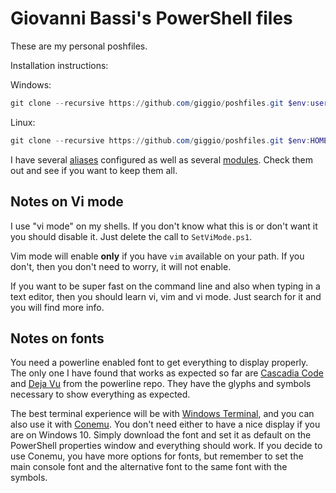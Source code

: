 # Giovanni Bassi's PowerShell files

These are my personal poshfiles.

Installation instructions:

Windows:

````powershell
git clone --recursive https://github.com/giggio/poshfiles.git $env:userprofile\Documents\WindowsPowerShell
````

Linux:

````powershell
git clone --recursive https://github.com/giggio/poshfiles.git $env:HOME\Documents\WindowsPowerShell
````

I have several [aliases](https://github.com/giggio/poshfiles/blob/master/CreateAliases.ps1) configured
as well as several [modules](https://github.com/giggio/poshfiles/tree/master/Modules).
Check them out and see if you want to keep them all.

## Notes on Vi mode

I use "vi mode" on my shells. If you don't know what this is or don't want it
you should disable it. Just delete the call to `SetViMode.ps1`.

Vim mode will enable **only** if you have `vim` available on your path. If you don't,
then you don't need to worry, it will not enable.

If you want to be super fast on the command line and also when typing in a text
editor, then you should learn vi, vim and vi mode. Just search for it and you
will find more info.

## Notes on fonts

You need a powerline enabled font to get everything to display properly. The only one I have found
that works as expected so far are
[Cascadia Code](https://github.com/microsoft/cascadia-code) and
[Deja Vu](https://github.com/powerline/fonts/blob/master/DejaVuSansMono/DejaVu%20Sans%20Mono%20for%20Powerline.ttf)
from the powerline repo. They have the glyphs and symbols necessary to show everything as expected.

The best terminal experience will be with
[Windows Terminal](https://github.com/microsoft/terminal), and you can also use
it with [Conemu](https://conemu.github.io/).
You don't need either to have a nice display if you are on Windows 10. Simply download the font
and set it as default on the PowerShell properties window and everything should work.
If you decide to use Conemu, you have more options for fonts, but remember to set the main console font
and the alternative font to the same font with the symbols.
